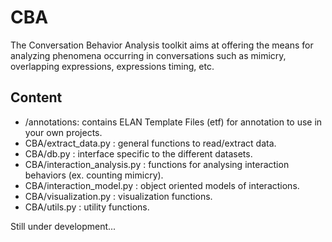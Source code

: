 # CBA
The Conversation Behavior Analysis toolkit aims at offering the means for analyzing phenomena occurring in conversations such as mimicry, overlapping expressions, expressions timing, etc.


## Content

* /annotations: contains ELAN Template Files (etf) for annotation to use in your own projects.
* CBA/extract_data.py : general functions to read/extract data.
* CBA/db.py : interface specific to the different datasets.
* CBA/interaction_analysis.py : functions for analysing interaction behaviors (ex. counting mimicry).
* CBA/interaction_model.py : object oriented models of interactions.
* CBA/visualization.py : visualization functions.
* CBA/utils.py : utility functions.

Still under development...

